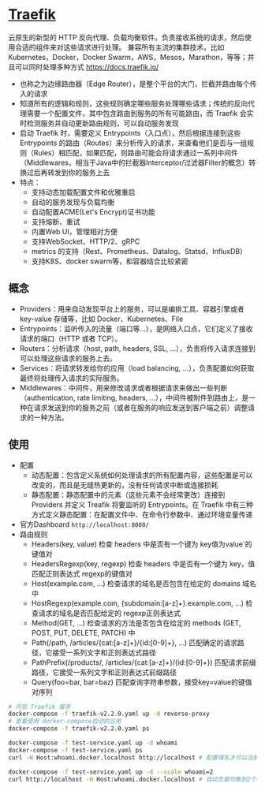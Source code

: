 # [Traefik](https://github.com/containous/traefik)

云原生的新型的 HTTP 反向代理、负载均衡软件。负责接收系统的请求，然后使用合适的组件来对这些请求进行处理。 兼容所有主流的集群技术，比如 Kubernetes，Docker，Docker Swarm，AWS，Mesos，Marathon，等等；并且可以同时处理多种方式  https://docs.traefik.io/

* 也称之为边缘路由器（Edge Router），是整个平台的大门，拦截并路由每个传入的请求
* 知道所有的逻辑和规则，这些规则确定哪些服务处理哪些请求；传统的反向代理需要一个配置文件，其中包含路由到服务的所有可能路由，而 Traefik 会实时检测服务并自动更新路由规则，可以自动服务发现
* 启动 Traefik 时，需要定义 Entrypoints（入口点），然后根据连接到这些 Entrypoints 的路由（Routes）来分析传入的请求，来查看他们是否与一组规则（Rules）相匹配，如果匹配，则路由可能会将请求通过一系列中间件（Middlewares，相当于Java中的拦截器Interceptor/过滤器Filter的概念）转换过后再转发到你的服务上去
* 特点：
  - 支持动态加载配置文件和优雅重启
  - 自动的服务发现与负载均衡
  - 自动配置ACME(Let's Encrypt)证书功能
  - 支持熔断、重试
  - 内置Web UI，管理相对方便
  - 支持WebSocket、HTTP/2、gRPC
  - metrics 的支持（Rest、Prometheus、Datalog、Statsd、InfluxDB）
  - 支持K8S、docker swarm等，和容器结合比较紧密

## 概念

* Providers：用来自动发现平台上的服务，可以是编排工具、容器引擎或者 key-value 存储等，比如 Docker、Kubernetes、File
* Entrypoints：监听传入的流量（端口等…），是网络入口点，它们定义了接收请求的端口（HTTP 或者 TCP）。
* Routers：分析请求（host, path, headers, SSL, …），负责将传入请求连接到可以处理这些请求的服务上去。
* Services：将请求转发给你的应用（load balancing, …），负责配置如何获取最终将处理传入请求的实际服务。
* Middlewares：中间件，用来修改请求或者根据请求来做出一些判断（authentication, rate limiting, headers, …），中间件被附件到路由上，是一种在请求发送到你的服务之前（或者在服务的响应发送到客户端之前）调整请求的一种方法。

## 使用

* 配置
  - 动态配置：包含定义系统如何处理请求的所有配置内容，这些配置是可以改变的，而且是无缝热更新的，没有任何请求中断或连接损耗
  - 静态配置：静态配置中的元素（这些元素不会经常更改）连接到 Providers 并定义 Treafik 将要监听的 Entrypoints。在 Traefik 中有三种方式定义静态配置：在配置文件中、在命令行参数中、通过环境变量传递
* 官方Dashboard `http://localhost:8080/`
* 路由规则
  - Headers(key, value)   检查 headers 中是否有一个键为 key值为value`的键值对
  - HeadersRegexp(key, regexp)  检查 headers 中是否有一个键为 key，值匹配正则表达式 regexp的键值对
  - Host(example.com, ...)  检查请求的域名是否包含在给定的 domains 域名中
  - HostRegexp(example.com, {subdomain:[a-z]+}.example.com, ...)    检查请求的域名是否匹配给定的 regexp正则表达式
  - Method(GET, ...)    检查请求的方法是否包含在给定的 methods (GET, POST, PUT, DELETE, PATCH) 中
  - Path(/path, /articles/{cat:[a-z]+}/{id:[0-9]+}, ...)    匹配确定的请求路径，它接受一系列文字和正则表达式路径
  - PathPrefix(/products/, /articles/{cat:[a-z]+}/{id:[0-9]+})  匹配请求前缀路径，它接受一系列文字和正则表达式前缀路径
  - Query(foo=bar, bar=baz) 匹配查询字符串参数，接受key=value的键值对序列

```sh
# 开启 Traefik 服务
docker-compose -f traefik-v2.2.0.yaml up -d reverse-proxy
# 查看使用 docker-compose启动的应用
docker-compose -f traefik-v2.2.0.yaml ps

docker-compose -f test-service.yaml up -d whoami
docker-compose -f test-service.yaml ps
curl -H Host:whoami.docker.localhost http://localhost # 配置域名才可以注册，不设置 Host，访问会失败

docker-compose -f test-service.yaml up -d --scale whoami=2
curl http://localhost -H Host:whoami.docker.localhost # 自动负载均衡到2个不同的实例上去
```

